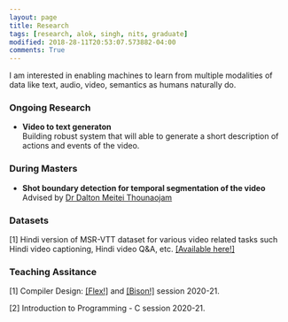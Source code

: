 ```yaml
---
layout: page
title: Research
tags: [research, alok, singh, nits, graduate]
modified: 2018-28-11T20:53:07.573882-04:00
comments: True
---
```


I am interested in enabling machines to learn from multiple modalities of data like text, audio, video, semantics as humans naturally do.

### Ongoing Research

* **Video to text generaton**  
Building robust system that will able to generate a short description of actions and events of the video.
  

### During Masters
* **Shot boundary detection for temporal segmentation of the video**  
Advised by [Dr Dalton Meitei Thounaojam](https://scholar.google.co.in/citations?user=MoD6g-UAAAAJ&hl=en) 

### Datasets

[1] Hindi version of MSR-VTT dataset for various video related tasks such Hindi video captioning, Hindi video Q&A, etc. [[Available here!]](https://github.com/alokssingh/MSR-VTT-captioning)


### Teaching Assitance

[1] Compiler Design: <a href="/files/LAB1.pdf">[Flex!]</a> and <a href="/files/yacc.pdf">[Bison!]</a> session 2020-21.

[2] Introduction to Programming - C session 2020-21.
